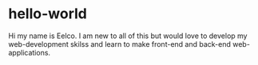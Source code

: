 # hello-world

Hi my name is Eelco. I am new to all of this but would love to develop my web-development skilss and learn to make front-end and back-end web-applications.
